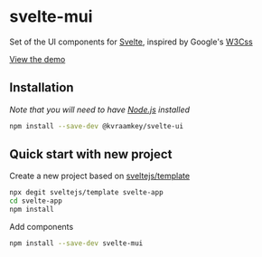 # svelte-mui

Set of the UI components for [Svelte](https://svelte.dev), inspired by Google's [W3Css](https://www.w3schools.com/w3css/)

[View the demo](https://svelte-mui.now.sh)

## Installation

_Note that you will need to have [Node.js](https://nodejs.org) installed_

```bash
npm install --save-dev @kvraamkey/svelte-ui
```

## Quick start with new project

Create a new project based on [sveltejs/template](https://github.com/sveltejs/template)

```bash
npx degit sveltejs/template svelte-app
cd svelte-app
npm install
```

Add components

```bash
npm install --save-dev svelte-mui
```